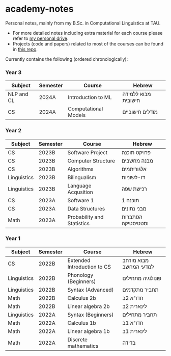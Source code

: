 # academy-notes
Personal notes, mainly from my B.Sc. in Computational Linguistics at TAU.

* For more detailed notes including extra material for each course please refer to [my personal drive](https://drive.google.com/drive/folders/1CwUER_7Ua1jw82GsgV6k7tVAMRxmQlkF?usp=drive_link).
* Projects (code and papers) related to most of the courses can be found in [this repo](https://github.com/roym44/academy-projects).


Currently contains the following (ordered chronologically):

### Year 3

Subject       | Semester | Course                     | Hebrew | 
------------- | -------  | -------------------------  | ------------------- |
NLP and CL    | 2024A    | Introduction to ML         | מבוא ללמידה חישובית |
CS            | 2024A    | Computational Models       | מודלים חישוביים  |

### Year 2

Subject       | Semester | Course                     | Hebrew | 
------------- | -------  | -------------------------  | ------------------- |
CS            | 2023B    | Software Project           | פרויקט תוכנה |
CS            | 2023B    | Computer Structure         | מבנה מחשבים |
CS            | 2023B    | Algorithms                 | אלגוריתמים |
Linguistics   | 2023B    | Bilingualism               | דו-לשוניות |
Linguistics   | 2023B    | Language Acqusition        | רכישת שפה |
CS            | 2023A    | Software 1                 | תוכנה 1  |
CS            | 2023A    | Data Structures            | מבני נתונים  |
Math          | 2023A    | Probability and Statistics | הסתברות וסטטיסטיקה |

### Year 1

Subject       | Semester | Course                      | Hebrew | 
------------- | -------  | -------------------------   | ------------------- |
CS            | 2022B    | Extended Introduction to CS | מבוא מורחב למדעי המחשב |
Linguistics   | 2022B    | Phonology (Beginners)       | פונולוגיה מתחילים |
Linguistics   | 2022B    | Syntax (Advanced)           | תחביר מתקדמים |
Math          | 2022B    | Calculus 2b                 | חדו"א 2ב |
Math          | 2022B    | Linear algebra 2b           | לינארית 2ב |
Linguistics   | 2022A    | Syntax (Beginners)          | תחביר מתחילים |
Math          | 2022A    | Calculus 1b                 | חדו"א 1ב |
Math          | 2022A    | Linear algebra 1b           | לינארית 1ב |
Math          | 2022A    | Discrete mathematics        | בדידה |

